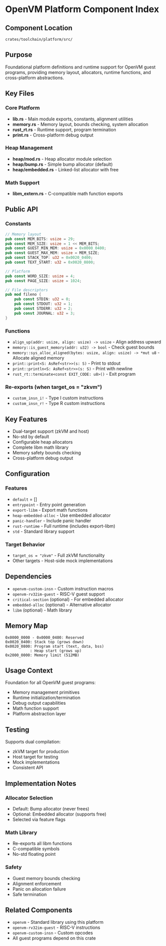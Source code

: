 # OpenVM Platform Component Index

## Component Location
`crates/toolchain/platform/src/`

## Purpose
Foundational platform definitions and runtime support for OpenVM guest programs, providing memory layout, allocators, runtime functions, and cross-platform abstractions.

## Key Files

### Core Platform
- **lib.rs** - Main module exports, constants, alignment utilities
- **memory.rs** - Memory layout, bounds checking, system allocation
- **rust_rt.rs** - Runtime support, program termination
- **print.rs** - Cross-platform debug output

### Heap Management
- **heap/mod.rs** - Heap allocator module selection
- **heap/bump.rs** - Simple bump allocator (default)
- **heap/embedded.rs** - Linked-list allocator with free

### Math Support
- **libm_extern.rs** - C-compatible math function exports

## Public API

### Constants
```rust
// Memory layout
pub const MEM_BITS: usize = 29;
pub const MEM_SIZE: usize = 1 << MEM_BITS;
pub const GUEST_MIN_MEM: usize = 0x0000_0400;
pub const GUEST_MAX_MEM: usize = MEM_SIZE;
pub const STACK_TOP: u32 = 0x0020_0400;
pub const TEXT_START: u32 = 0x0020_0800;

// Platform
pub const WORD_SIZE: usize = 4;
pub const PAGE_SIZE: usize = 1024;

// File descriptors
pub mod fileno {
    pub const STDIN: u32 = 0;
    pub const STDOUT: u32 = 1;
    pub const STDERR: u32 = 2;
    pub const JOURNAL: u32 = 3;
}
```

### Functions
- `align_up(addr: usize, align: usize) -> usize` - Align address upward
- `memory::is_guest_memory(addr: u32) -> bool` - Check guest bounds
- `memory::sys_alloc_aligned(bytes: usize, align: usize) -> *mut u8` - Allocate aligned memory
- `print::print<S: AsRef<str>>(s: S)` - Print to stdout
- `print::println<S: AsRef<str>>(s: S)` - Print with newline
- `rust_rt::terminate<const EXIT_CODE: u8>()` - Exit program

### Re-exports (when target_os = "zkvm")
- `custom_insn_i!` - Type I custom instructions
- `custom_insn_r!` - Type R custom instructions

## Key Features
- Dual-target support (zkVM and host)
- No-std by default
- Configurable heap allocators
- Complete libm math library
- Memory safety bounds checking
- Cross-platform debug output

## Configuration

### Features
- `default` = []
- `entrypoint` - Entry point generation
- `export-libm` - Export math functions
- `heap-embedded-alloc` - Use embedded allocator
- `panic-handler` - Include panic handler
- `rust-runtime` - Full runtime (includes export-libm)
- `std` - Standard library support

### Target Behavior
- `target_os = "zkvm"` - Full zkVM functionality
- Other targets - Host-side mock implementations

## Dependencies
- `openvm-custom-insn` - Custom instruction macros
- `openvm-rv32im-guest` - RISC-V guest support
- `critical-section` (optional) - For embedded allocator
- `embedded-alloc` (optional) - Alternative allocator
- `libm` (optional) - Math library

## Memory Map
```
0x0000_0000 - 0x0000_0400: Reserved
0x0020_0400: Stack top (grows down)
0x0020_0800: Program start (text, data, bss)
           : Heap start (grows up)
0x2000_0000: Memory limit (512MB)
```

## Usage Context
Foundation for all OpenVM guest programs:
- Memory management primitives
- Runtime initialization/termination
- Debug output capabilities
- Math function support
- Platform abstraction layer

## Testing
Supports dual compilation:
- zkVM target for production
- Host target for testing
- Mock implementations
- Consistent API

## Implementation Notes

### Allocator Selection
- Default: Bump allocator (never frees)
- Optional: Embedded allocator (supports free)
- Selected via feature flags

### Math Library
- Re-exports all libm functions
- C-compatible symbols
- No-std floating point

### Safety
- Guest memory bounds checking
- Alignment enforcement
- Panic on allocation failure
- Safe termination

## Related Components
- `openvm` - Standard library using this platform
- `openvm-rv32im-guest` - RISC-V instructions
- `openvm-custom-insn` - Custom opcodes
- All guest programs depend on this crate